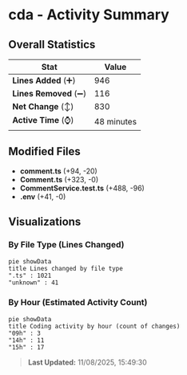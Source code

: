 # cda - Activity Summary 

## Overall Statistics

| Stat                   | Value                                                             |
| ---------------------- | ----------------------------------------------------------------- |
| **Lines Added** (➕)   | 946                                          |
| **Lines Removed** (➖) | 116                                        |
| **Net Change** (↕)    | 830                |
| **Active Time** (⌚)   | 48 minutes |


## Modified Files
- **comment.ts** (+94, -20)
- **Comment.ts** (+323, -0)
- **CommentService.test.ts** (+488, -96)
- **.env** (+41, -0)

## Visualizations

### By File Type (Lines Changed)

```mermaid
pie showData
title Lines changed by file type
".ts" : 1021
"unknown" : 41
```

### By Hour (Estimated Activity Count)

```mermaid
pie showData
title Coding activity by hour (count of changes)
"09h" : 3
"14h" : 11
"15h" : 17
```


> **Last Updated:** 11/08/2025, 15:49:30